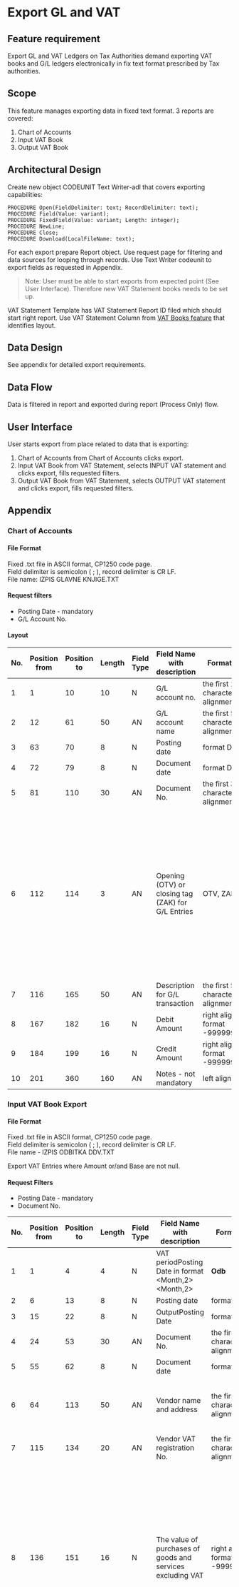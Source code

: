 # Export GL and VAT

## Feature requirement

Export GL and VAT Ledgers on Tax Authorities demand exporting VAT books and G/L ledgers electronically in fix text format prescribed by Tax authorities.

## Scope

This feature manages exporting data in fixed text format. 3 reports are covered:

1. Chart of Accounts
2. Input VAT Book
3. Output VAT Book

## Architectural Design 

Create new object CODEUNIT Text Writer-adl that covers exporting capabilities:

``` PAS
PROCEDURE Open(FieldDelimiter: text; RecordDelimiter: text);
PROCEDURE Field(Value: variant);
PROCEDURE FixedField(Value: variant; Length: integer);
PROCEDURE NewLine;
PROCEDURE Close;
PROCEDURE Download(LocalFileName: text);
``` 

For each export prepare Report object. Use request page for filtering and data sources for looping through records. Use Text Writer codeunit to export fields as requested in Appendix.

> Note: User must be able to start exports from expected point (See User Interface). Therefore new VAT Statement books needs to be set up.

VAT Statement Template has VAT Statement Report ID filed which should start right report.
Use VAT Statement Column from [VAT Books feature](features/VATBooks.md) that identifies layout.

## Data Design

See appendix for detailed export requirements.

## Data Flow

Data is filtered in report and exported during report (Process Only) flow. 

## User Interface

User starts export from place related to data that is exporting:

1. Chart of Accounts from Chart of Accounts clicks export.
2. Input VAT Book from VAT Statement, selects INPUT VAT statement and clicks export, fills requested filters.
3. Output VAT Book from VAT Statement, selects OUTPUT VAT statement and clicks export, fills requested filters.


## Appendix

### Chart of Accounts

#### File Format
Fixed .txt file in ASCII format, CP1250 code page.   
Field delimiter is semicolon ( ; ), record delimiter is CR LF.   
File name: IZPIS GLAVNE KNJIGE.TXT

#### Request filters

- Posting Date - mandatory
- G/L Account No.

#### Layout

No.|Position from|Position to|Length|Field Type|Field Name with description|Format/alignment|Export field name|NAV table|Field in NAV
---|-------------|-----------|------|----------|---------------------------|----------------|-----------------|---------|------------
1|1|10|10|N|G/L account no.|the first 10 characters, left alignment|**Konto**|G/L Account|No.
2|12|61|50|AN|G/L account name|the first 50 characters, left alignment|**Ime konta**|G/L Account|Name
3|63|70|8|N|Posting date|format DDMMLLLL|**Dat knj**|G/L Entry|Posting Date
4|72|79|8|N|Document date|format DDMMLLLL|**Dat lis**|G/L Entry|Document Date
5|81|110|30|AN|Document No.|the first 30 characters, left alignment|**Oznaka listine**|G/L Entry|Document No.
6|112|114|3|AN|Opening (OTV) or closing tag (ZAK) for G/L Entries|OTV, ZAK|**Tip**|G/L Account|OTV - G/L Account Balance on last date of previous fiscal year if Posting Date filter begins on first date of the year. ZAK - G/L Entries posted on Closing date at the end of Posting Date filter
7|116|165|50|AN|Description for G/L transaction|the first 50 characters, left alignment|**Opis**|G/L Entry|Description
8|167|182|16|N|Debit Amount|right alignment, format -999999999999.99|**Breme**|G/L Entry|Debit Amount
9|184|199|16|N|Credit Amount|right alignment, format -999999999999.99|**Dobro**|G/L Entry|Credit Amount
10|201|360|160|AN|Notes - not mandatory|left alignment|**Opombe**|G/L Entry|Entry No.

### Input VAT Book Export

#### File Format

Fixed .txt file in ASCII format, CP1250 code page.   
Field delimiter is semicolon ( ; ), record delimiter is CR LF.   
File name - IZPIS ODBITKA DDV.TXT

Export VAT Entries where Amount or/and Base are not null. 

#### Request Filters

- Posting Date - mandatory
- Document No.

No.|Position from|Position to|Length|Field Type|Field Name with description|Format/alignment|Export field name|NAV table|Field in NAV|VAT Identifier filter|Type
---|-------------|-----------|------|----------|---------------------------|----------------|-----------------|---------|------------|---------------------|----
1|1|4|4|N|VAT periodPosting Date in format <Month,2><Month,2>|**Odb**|VAT Entry|Posting Date||
2|6|13|8|N|Posting date|format DDMMLLLL|**Dat knj**|VAT Entry|Posting Date||
3|15|22|8|N|OutputPosting Date|format DDMMLLLL|**Dat pre**|VAT Entry|Document Receipt Date||
4|24|53|30|AN|Document No.|the first 30 characters, left alignment|**Številka listine**|VAT Entry|Document No.||
5|55|62|8|N|Document date|format DDMMLLLL|**Dat lis**|VAT Entry|Document Date||
6|64|113|50|AN|Vendor name and address|the first 50 characters, left alignment|**Dobavitelj**|Posted document /Vendor /Customer|Pay-to Name, Pay-to Address, Pay-to City, Pay-to Country/Region Code||
7|115|134|20|AN|Vendor VAT registration No.|the first 20 characters, left alignment|**IŠ za DDV**|VAT Entry|VAT Registration No.||
8|136|151|16|N|The value of purchases of goods and services excluding VAT|right alignment, format -999999999999.99|**Vred brez DDV**|VAT Entry|Base|10, 11, 12, 13, 23, 111, 112, 4010, 4011, 4012, 4013, 4023, 4026, 4111, 4112, 5010, 5011, 5012, 5111, 5112, 29, 20, 30, 4020, 5020|Type: Purchase
|||||||||||18, 6023, 25, 26, 107, 108, 4108, 27, 6013, 4623, 4613, 6053, 6063, 4653, 4663|Type: Sale
9|153|168|16|N|The value of purchases of goods and services in Slovenia from reverse charge VAT|right alignment, format -999999999999.99|**Vred SAMOOBD**|VAT Entry|Base|5141, 5140, 5041, 5040, 41, 40, 141, 140, 42, 43, 5042, 5043, 5142, 5143, 142, 143, 4042, 4043, 4142, 4143, 44, 5044, 4041, 4040|Type: Sale
10|170|185|16|N|The value of purchases of goods from EU|right alignment, format -999999999999.99|**Vred PRID BLA**|VAT Entry|Base|130|Type: Purchase
|||||||||||311, 312, 313, 314, 4311, 4312, 4313, 4314, 5313, 317, 318, 5314| Type: Sale
11|187|202|16|N|The value of purchases of services from EU|right alignment, format -999999999999.99|**Vred PREJ STOR**|VAT Entry|Base|15, 16, 5016, 4016, 110, 109, 4110, 28| Type: Sale
12|204|219|16|N|The value of purchases of real estates excluding VAT|right alignment, format -999999999999.99|**Vred OBD NEPR**|VAT Entry|Base|5010, 5011, 5012, 5111, 5112, 5020|Type: Purchase
|||||||||||5313, 5314, 5016, 5141, 5140, 5041, 5040, 5042, 5043, 5142, 5143, 5044|Type: Sale
13|221|236|16|N|The value of purchases of fixed assets excluding VAT|right alignment, format -999999999999.99|**Vred OBD OS**|VAT Entry|Base|4010, 4011, 4012, 4013, 4023, 4026, 4111, 4112, 4020, 4653, 4663|Type: Purchase
|||||||||||4313, 4314, 4311, 4312, 4016, 4108, 4110, 4042, 4043, 4143, 4041, 4040, 4623, 4613| Type: Sale 
14|238|253|16|N|The value of exempt purchases and purchases in EU excluding VAT|right alignment, format -999999999999.99|**Vrednost ON**|VAT Entry|Base|8, 309, 4008, 4309, 5008|Type: Purchase
15|255|270|16|N|The value of exempt purchases of of real estates excluding VAT|right alignment, format -999999999999.99|**Vred OPR NEPR**|VAT Entry|Base|5008|Type: Purchase
16|272|287|16|N|The value of exempt purchases of of fixed assets excluding VAT|right alignment, format -999999999999.99|**Vred OPR OS**|VAT Entry|Base|4008, 4309|Type: Purchase
17|289|304|16|N|Undeductable VAT|right alignment, format -999999999999.99|**Neodbitni DDV**|VAT Entry|VAT Amount|10, 4010, 5010, 311, 312, 4311, 4312, 110, 107, 108, 109, 42, 43, 5042, 5043, 5142, 5143, 142, 143, 4108, 4110, 20, 4020, 5020, 4042, 4043, 4143, 11, 12, 5011, 5012, 4011, 4012, 29, 991, 992, 11, 5041, 5040, 41, 40, 4041, 4040, 4023, 4026, 23, 13, 314, 313, 5016, 4314, 4313, 4016, 16, 15, 4108, 26, 25, 5314, 6053, 6063, 4653, 4663|Type: Purchase
18|306|321|16|N|Deductable VAT 22%|right alignment, format -999999999999.99|**VST 22% DDV**|VAT Entry|VAT Amount|16, 314, 4314, 5314, 6023, 5016, 4016, 5141, 5041, 41, 141, 26, 12, 23, 112, 5012, 4012, 4023, 4026, 4112, 5112, 4041, 4623|Type: Purchase
19|323|338|16|N|Deductable VAT 9,5%|right alignment, format -999999999999.99|**VST 9,5% DDV**|VAT Entry|VAT Amount|15, 313, 4313, 5313, 5140, 5040, 40, 140, 25, 11, 13, 111, 5011, 4011, 4013, 4111, 5111, 4040, 6013, 4613, 30|Type: Purchase
20|340|355|16|N|Flate-rate compensation 8%|right alignment, format -999999999999.99|**Pav nadomestilo**|VAT Entry|VAT Amount|29|Type: Purchase
21|357|516|160|AN|Notes - not mandatory|left alignment|**Opombe**|VAT Entry|Posting date||

### Output VAT Book Export

#### File Format

Fixed .txt file in ASCII format, CP1250 code page.   
Field delimiter is semicolon ( ; ), record delimiter is CR LF.   
File name - IZPIS OBRAČUNANEGA DDV.TXT

#### System Filters

Export VAT Entries where Amount or/and Base are not null. 

#### Request Filters

- Posting Date - mandatory
- Document No.

#### File Layout

No.|Position from|Position to|Length|Field Type|Field Name with description|Format/alignment|Export field name|NAV table|Field in NAV|VAT Identifier filter
---|-------------|-----------|------|----------|---------------------------|----------------|-----------------|---------|------------|---------------------
1|1|4|4|N|VAT periodPosting Date in format <Month,2><Month,2>|**Odb**|VAT Entry|Posting Date||
2|6|13|8|N|Posting date |format DDMMLLLL|**Dat knj**|VAT Entry|Posting Date||
3|15|44|30|AN|Document No. |the first 30 characters, left alignment|**Številka listine**|VAT Entry|Document No.||
4|46|53|8|N|Document date |format DDMMLLLL|**Dat lis**|VAT Entry|Document Date||
5|55|104|50|AN|Customer name and address |the first 50 characters, left alignment|**Kupec**|Posted document /Vendor /Customer|Bill-to Name, Bill-to Address, Bill-to City, Bill-to Country/Region Code||
6|106|125|20|AN|Customer VAT registration No. |the first 20 characters, left alignment|**IŠ za DDV**|VAT Entry|VAT Registration No.||
7|127|142|16|N|The value of sales of goods and services excluding VAT |right alignment, format -999999999999.99|**Vred brez DDV**|VAT Entry|Base|9, 10, 12, 14, 16, 18, 112, 114, 116, 118|
8|144|159|16|N|The value of sales of goods and services in Slovenia from reverse charge VAT | right alignment, format -999999999999.99|**Vred za samoobd**|VAT Entry|Base|35, 36|
9|161|176|16|N|The value of exempt sales in EU without no right for deduction |right alignment, format -999999999999.99|**OD brez pravice**|VAT Entry|Base|8, 82|
10|178|193|16|N|The value of exempt sales in EU |right alignment, format -999999999999.99|**Op dob Skupnost**|VAT Entry|Base|37|
11|195|210|16|N|The value of exempt sales 3-Party EU |right alignment, format -999999999999.99|**Op tristr dob**|VAT Entry|Base|39|
12|212|227|16|N|The value of remote sales of goods |right alignment, format -999999999999.99|**Prod dalj**|VAT Entry|Base|38, 608|
13|229|244|16|N|The value of sales of goods with installation |right alignment, format -999999999999.99|**Prod mont**|VAT Entry|Base|708|
14|246|261|16|N|Calculated VAT 22% |right alignment, format -999999999999.99|**OBR 22% DDV**|VAT Entry|VAT Amount|14, 18, 114, 118, 27|
15|263|278|16|N|Calculated VAT 9,5% |right alignment, format -999999999999.99|**OBR 9,5% DDV**|VAT Entry|VAT Amount|12, 16, 112, 116|
16|280|295|16|N|Calculated VAT 22% for sales for goods in EU |right alignment, format -999999999999.99|**OBR 22% DDV BL S**|VAT Entry|VAT Amount|312, 314, 4312, 4314, 318, 5314|
17|297|312|16|N|Calculated VAT 22% for sales for services in EU |right alignment, format -999999999999.99|**OBR 22 % DDV ST S**|VAT Entry|VAT Amount|16, 110, 5016, 4016, 4110, 28|
18|314|329|16|N|Calculated VAT 9,5% for sales for goods in EU | right alignment, format -999999999999.99|**OBR 9,5% DDV BL S**|VAT Entry|VAT Amount VAT|311, 313, 4311, 4313, 317|
19|331|346|16|N|Calculated VAT 9,5% for sales for services in EU |right alignment, format -999999999999.99|**OBR 9,5% DDV ST S**|VAT Entry|VAT Amount VAT|15, 109|
20|348|363|16|N|Calculated VAT 22% for sales f goods and services in Slovenia from reverse charge VAT |right alignment, format -999999999999.99|**OBR 22% DDV samo**|VAT Entry|VAT Amount|5141, 5041, 26, 4026, 108, 41, 141, 5043, 43, 5143, 143, 4041, 4141, 4043, 4143, 44, 5044, 4108|
21|365|380|16|N|Calculated VAT 9,5% for sales f goods and services in Slovenia from reverse charge VAT |right alignment, format -999999999999.99|**OBR 9,5% DDV samo**|VAT Entry|VAT Amount|5140, 5040, 25, 40, 140, 107, 5042, 42, 5142, 142, 4040, 4140, 4042, 4142|
22|382|397|16|N|Calculated VAT for sales f goods and services from export |right alignment, format -999999999999.99|**OBR DDV uvoz**|VAT Entry|VAT Amount|6023, 6013, 4623, 4613, 6053, 6063|
23|399|414|16|N|The value of sales with right for deduction outside SI |right alignment, format -999999999999.99|**Vred obdavčljiv**|VAT Entry|Base|808|
24|416|575|160|AN|Notes - not mandatory |left alignment|**Opombe**|VAT Entry|Posting Date